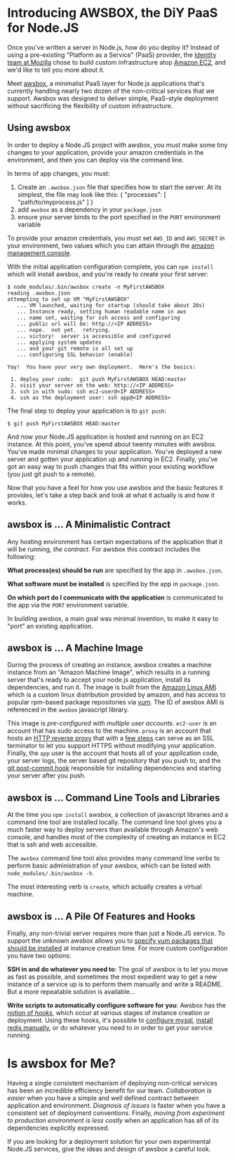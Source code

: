 # Introducing AWSBOX, the DiY PaaS for Node.JS

Once you've written a server in Node.js, how do you deploy it?
Instead of using a pre-existing "Platform as a Service" (PaaS) provider, the [Identity team at Mozilla][] chose to build custom infrastructure atop [Amazon EC2][], and we'd like to tell you more about it.

Meet [awsbox][], a minimalist PaaS layer for Node.js applications that's currently handling nearly two dozen of the non-critical services that we support.
Awsbox was designed to deliver simple, PaaS-style deployment without sacrificing the flexibility of custom infrastructure.

[Identity team at Mozilla]: https://identity.mozilla.com/
[awsbox]: https://github.com/mozilla/awsbox
[Amazon EC2]: http://aws.amazon.com/ec2/

## Using awsbox

In order to deploy a Node.JS project with awsbox, you must make some tiny changes to your application, provide your amazon credentials in the environment, and then you can deploy via the command line.

In terms of app changes, you must:

1. Create an `.awsbox.json` file that specifies how to start the server.  At its simplest, the file may look like this:
    {
      "processes": [ "path/to/myprocess.js" ]
    }
2. add `awsbox` as a dependency in your `package.json`
3. ensure your server binds to the port specified in the `PORT` environment variable

To provide your amazon credentials, you must set `AWS_ID` and `AWS_SECRET` in your environment, two values which you can attain through the [amazon management console][].

[amazon management console]: http://aws.amazon.com/console/

With the initial application configuration complete, you can `npm install` which will install awsbox, and you're ready to create your first server:

    $ node_modules/.bin/awsbox create -n MyFirstAWSBOX
    reading .awsbox.json
    attempting to set up VM "MyFirstAWSBOX"
       ... VM launched, waiting for startup (should take about 20s)
       ... Instance ready, setting human readable name in aws
       ... name set, waiting for ssh access and configuring
       ... public url will be: http://<IP ADDRESS>
       ... nope.  not yet.  retrying.
       ... victory!  server is accessible and configured
       ... applying system updates
       ... and your git remote is all set up
       ... configuring SSL behavior (enable)
    
    Yay!  You have your very own deployment.  Here's the basics:
    
     1. deploy your code:  git push MyFirstAWSBOX HEAD:master
     2. visit your server on the web: http://<IP ADDRESS>
     3. ssh in with sudo: ssh ec2-user@<IP ADDRESS>
     4. ssh as the deployment user: ssh app@<IP ADDRESS>

The final step to deploy your application is to `git push`:

    $ git push MyFirstAWSBOX HEAD:master

And now your Node.JS application is hosted and running on an EC2 instance.  At this point, you've spend about twenty minutes with awsbox.  You've made minimal changes to your application.  You've deployed a new server and gotten your application up and running in EC2.  Finally, you've got an easy way to push changes that fits within your existing workflow (you just git push to a remote).

Now that you have a feel for how you use awsbox and the basic features it provides, let's take a step back and look at what it actually is and how it works.

## awsbox is ... A Minimalistic Contract

Any hosting environment has certain expectations of the application that it will be running, *the contract*.  For awsbox this contract includes the following:

**What process(es) should be run** are specified by the app in `.awsbox.json`.

**What software must be installed** is specified by the app in `package.json`. 

**On which port do I communicate with the application** is communicated to the app via the `PORT` environment variable.

In building awsbox, a main goal was minimal invention, to make it easy to "port" an existing application.

## awsbox is ... A Machine Image

During the process of creating an instance, awsbox creates a machine instance from an "Amazon Machine Image", which results in a running server that's ready to accept your node.js application, install its dependencies, and run it.  The image is built from the [Amazon Linux AMI][] which is a custom linux distribution provided by amazon, and has access to popular rpm-based package repositories via [yum][].  The ID of awsbox AMI is referenced in the `awsbox` javascript library.  

[Amazon Linux AMI]: http://aws.amazon.com/amazon-linux-ami/
[yum]: http://en.wikipedia.org/wiki/Yellowdog_Updater,_Modified

This image is *pre-configured with multiple user accounts*.  `ec2-user` is an account that has sudo access to the machine.  `proxy` is an account that hosts an [HTTP reverse proxy][] that with a [few steps][] can serve as an SSL terminator to let you support HTTPS without modifying your application.  Finally, the `app` user is the account that hosts all of your application code, your server logs, the server based git repository that you push to, and the [git post-commit hook][] responsible for installing dependencies and starting your server after you push.

[HTTP reverse proxy]: http://en.wikipedia.org/wiki/Reverse_proxy
[few steps]: https://github.com/mozilla/awsbox/blob/master/doc/HOW_DO_I.md#how-do-i-enable-ssl
[git post-commit hook]: https://www.kernel.org/pub/software/scm/git/docs/githooks.html

## awsbox is ... Command Line Tools and Libraries

At the time you `npm install` awsbox, a collection of javascript libraries and a command line tool are installed locally.  The command line tool gives you a much faster way to deploy servers than available through Amazon's web console, and handles most of the complexity of creating an instance in EC2 that is ssh and web accessible.

The `awsbox` command line tool also provides many command line *verbs* to perform basic administration of your awsbox, which can be listed with `node_modules/.bin/awsbox -h`.

The most interesting verb is `create`, which actually creates a virtual machine.  

## awsbox is ... A Pile Of Features and Hooks

Finally, any non-trivial server requires more than just a Node.JS service.  To support the unknown awsbox allows you to [specify yum packages that should be installed][] at instance creation time.  For more custom configuration you have two options:

[specify yum packages that should be installed]: https://github.com/mozilla/awsbox/blob/master/doc/JSON.md#packages-optional

**SSH in and do whatever you need to**: The goal of awsbox is to let you move as fast as possible, and sometimes the most expedient way to get a new instance of a service up is to perform them manually and write a README.  But a more repeatable solution is available…

**Write scripts to automatically configure software for you**: Awsbox has the [notion of *hooks*][], which occur at various stages of instance creation or deployment.  Using these hooks, it's possible to [configure mysql][], [install redis manually][], or do whatever you need to in order to get your service running.

[notion of *hooks*]: https://github.com/mozilla/awsbox/blob/master/doc/JSON.md#remote_hooks-optional
[configure mysql]: https://github.com/mozilla/browserid/blob/4971e83b897829d866f99c0e398d52a7b3b9ec2b/scripts/awsbox_remote/post_create.sh
[install redis manually]: https://github.com/mozilla/restmail.net/blob/44306506b1a33ed3c1fbc1b61f13b8d557b80141/aws_scripts/post_create.sh

# Is awsbox for Me?

Having a single consistent mechanism of deploying non-critical services has been an incredible efficiency benefit for our team.  *Collaboration is easier* when you have a simple and well defined contract between application and environment.  *Diagnosis of issues* is faster when you have a consistent set of deployment conventions.  Finally, *moving from experiment to production environment is less costly* when an application has all of its dependencies explicitly expressed.

If you are looking for a deployment solution for your own experimental Node.JS services, give the ideas and design of awsbox a careful look.
